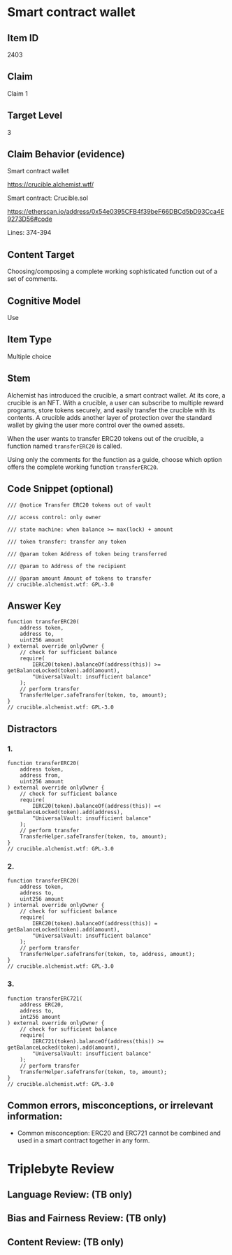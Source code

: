 # Smart contract wallet

## Item ID
2403

## Claim
Claim 1

## Target Level
3

## Claim Behavior (evidence)
Smart contract wallet

https://crucible.alchemist.wtf/

Smart contract: Crucible.sol

https://etherscan.io/address/0x54e0395CFB4f39beF66DBCd5bD93Cca4E9273D56#code

Lines:  374-394

## Content Target
Choosing/composing a complete working sophisticated function out of a set of comments.

## Cognitive Model
Use

## Item Type
Multiple choice

## Stem
Alchemist has introduced the crucible, a smart contract wallet. At its core, a crucible is an NFT. With a crucible, a user can subscribe to multiple reward programs, store tokens securely, and easily transfer the crucible with its contents. A crucible adds another layer of protection over the standard wallet by giving the user more control over the owned assets.

When the user wants to transfer ERC20 tokens out of the crucible, a function named `transferERC20` is called.

Using only the comments for the function as a guide, choose which option offers the complete working function `transferERC20`.

## Code Snippet (optional)
```
/// @notice Transfer ERC20 tokens out of vault

/// access control: only owner

/// state machine: when balance >= max(lock) + amount

/// token transfer: transfer any token

/// @param token Address of token being transferred

/// @param to Address of the recipient

/// @param amount Amount of tokens to transfer
// crucible.alchemist.wtf: GPL-3.0
```

## Answer Key
```
function transferERC20(
    address token,
    address to,
    uint256 amount
) external override onlyOwner {
    // check for sufficient balance
    require(
        IERC20(token).balanceOf(address(this)) >= getBalanceLocked(token).add(amount),
        "UniversalVault: insufficient balance"
    );
    // perform transfer
    TransferHelper.safeTransfer(token, to, amount);
}
// crucible.alchemist.wtf: GPL-3.0
```

## Distractors
### 1.
```
function transferERC20(
    address token,
    address from,
    uint256 amount
) external override onlyOwner {
    // check for sufficient balance
    require(
        IERC20(token).balanceOf(address(this)) =< getBalanceLocked(token).add(address),
        "UniversalVault: insufficient balance"
    );
    // perform transfer
    TransferHelper.safeTransfer(token, to, amount);
}
// crucible.alchemist.wtf: GPL-3.0
```

### 2.
```
function transferERC20(
    address token,
    address to,
    uint256 amount
) internal override onlyOwner {
    // check for sufficient balance
    require(
        IERC20(token).balanceOf(address(this)) = getBalanceLocked(token).add(amount),
        "UniversalVault: insufficient balance"
    );
    // perform transfer
    TransferHelper.safeTransfer(token, to, address, amount);
}
// crucible.alchemist.wtf: GPL-3.0
```

### 3.
```
function transferERC721(
    address ERC20,
    address to,
    int256 amount
) external override onlyOwner {
    // check for sufficient balance
    require(
        IERC721(token).balanceOf(address(this)) >= getBalanceLocked(token).add(amount),
        "UniversalVault: insufficient balance"
    );
    // perform transfer
    TransferHelper.safeTransfer(token, to, amount);
}
// crucible.alchemist.wtf: GPL-3.0
```

## Common errors, misconceptions, or irrelevant information:
- Common misconception: ERC20 and ERC721 cannot be combined and used in a smart contract together in any form.

# Triplebyte Review

## Language Review: (TB only)

## Bias and Fairness Review: (TB only)

## Content Review: (TB only)
